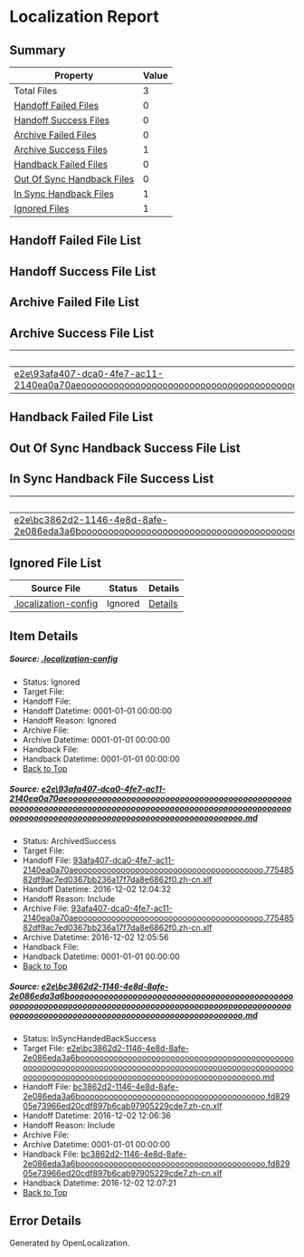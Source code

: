 # <a name='report-top'></a> Localization Report

## Summary
 Property | Value 
 -------- | ----- 
 Total Files | 3
[ Handoff Failed Files ](#handoff-failed-list)| 0
[ Handoff Success Files ](#handoff-success-list)| 0
[ Archive Failed Files ](#archive-failed-list)| 0
[ Archive Success Files ](#archive-success-list)| 1
[ Handback Failed Files ](#handback-failed-list)| 0
[ Out Of Sync Handback Files ](#outofsync-handback-success-list)| 0
[ In Sync Handback Files ](#insync-handback-success-list)| 1
[ Ignored Files ](#ignored-list)| 1

## <a name='handoff-failed-list'></a> Handoff Failed File List

## <a name='handoff-success-list'></a> Handoff Success File List

## <a name='archive-failed-list'></a> Archive Failed File List

## <a name='archive-success-list'></a> Archive Success File List
 Source File | Status | Details 
 ----------- | ------ | ------- 
 [e2e\93afa407-dca0-4fe7-ac11-2140ea0a70aeoooooooooooooooooooooooooooooooooooooooooooooooooooooooooooooooooooooooooooooooooooooooooooooooooooooooooooooooooooooooooooooooooooooooooooooooooooooooo.md](https://github.com/OpenLocalizationTestOrg/ol-test0/blob/03c56ddaadd7cbddd9d16bf9fb370acca7912c68/e2e/93afa407-dca0-4fe7-ac11-2140ea0a70aeoooooooooooooooooooooooooooooooooooooooooooooooooooooooooooooooooooooooooooooooooooooooooooooooooooooooooooooooooooooooooooooooooooooooooooooooooooooooo.md) | ArchivedSuccess | [Details](#ae71ce5f594018a6534b8835d3c7a450526c7bd71)

## <a name='handback-failed-list'></a> Handback Failed File List

## <a name='outofsync-handback-success-list'></a> Out Of Sync Handback Success File List

## <a name='insync-handback-success-list'></a> In Sync Handback File Success List
 Source File | Status | Details 
 ----------- | ------ | ------- 
 [e2e\bc3862d2-1146-4e8d-8afe-2e086eda3a6boooooooooooooooooooooooooooooooooooooooooooooooooooooooooooooooooooooooooooooooooooooooooooooooooooooooooooooooooooooooooooooooooooooooooooooooooooooooo.md](https://github.com/OpenLocalizationTestOrg/ol-test0/blob/c61840d3a9f27ed0239d2b5d2cc672104b88dfcc/e2e/bc3862d2-1146-4e8d-8afe-2e086eda3a6boooooooooooooooooooooooooooooooooooooooooooooooooooooooooooooooooooooooooooooooooooooooooooooooooooooooooooooooooooooooooooooooooooooooooooooooooooooooo.md) | InSyncHandedBackSuccess | [Details](#2eeba3b968a846c7fc4cd6aa66be18b323e565e12)

## <a name='ignored-list'></a> Ignored File List
 Source File | Status | Details 
 ----------- | ------ | ------- 
 [.localization-config](https://github.com/OpenLocalizationTestOrg/ol-test0/blob/c61840d3a9f27ed0239d2b5d2cc672104b88dfcc/.localization-config) | Ignored | [Details](#c268a05ecaa7ec85942ed632c29928ee5bd6da8d0)

## Item Details
##### <a name='c268a05ecaa7ec85942ed632c29928ee5bd6da8d0'></a> Source: [.localization-config](https://github.com/OpenLocalizationTestOrg/ol-test0/blob/c61840d3a9f27ed0239d2b5d2cc672104b88dfcc/.localization-config)
* Status: Ignored
* Target File: 
* Handoff File: 
* Handoff Datetime: 0001-01-01 00:00:00
* Handoff Reason: Ignored
* Archive File: 
* Archive Datetime: 0001-01-01 00:00:00
* Handback File: 
* Handback Datetime: 0001-01-01 00:00:00
* [Back to Top](#report-top)

##### <a name='ae71ce5f594018a6534b8835d3c7a450526c7bd71'></a> Source: [e2e\93afa407-dca0-4fe7-ac11-2140ea0a70aeoooooooooooooooooooooooooooooooooooooooooooooooooooooooooooooooooooooooooooooooooooooooooooooooooooooooooooooooooooooooooooooooooooooooooooooooooooooooo.md](https://github.com/OpenLocalizationTestOrg/ol-test0/blob/03c56ddaadd7cbddd9d16bf9fb370acca7912c68/e2e/93afa407-dca0-4fe7-ac11-2140ea0a70aeoooooooooooooooooooooooooooooooooooooooooooooooooooooooooooooooooooooooooooooooooooooooooooooooooooooooooooooooooooooooooooooooooooooooooooooooooooooooo.md)
* Status: ArchivedSuccess
* Target File: 
* Handoff File: [93afa407-dca0-4fe7-ac11-2140ea0a70aeooooooooooooooooooooooooooooooooooooooo.77548582df9ac7ed0367bb236a17f7da8e6862f0.zh-cn.xlf](https://github.com/OpenLocalizationTestOrg/ol-test0-handoff/blob/25c53892be4b6ce788913c1cc0ce65c03bf81e4e/ol-handoff/OpenLocalizationTestOrg/ol-test0-zhcn/shujia/ht/93afa407-dca0-4fe7-ac11-2140ea0a70aeooooooooooooooooooooooooooooooooooooooo.77548582df9ac7ed0367bb236a17f7da8e6862f0.zh-cn.xlf)
* Handoff Datetime: 2016-12-02 12:04:32
* Handoff Reason: Include
* Archive File: [93afa407-dca0-4fe7-ac11-2140ea0a70aeooooooooooooooooooooooooooooooooooooooo.77548582df9ac7ed0367bb236a17f7da8e6862f0.zh-cn.xlf](https://github.com/OpenLocalizationTestOrg/ol-test0-handoff/blob/a7850a226f505b7d6ace48bfbe3340d4fd9d27c5/ol-archive/OpenLocalizationTestOrg/ol-test0-zhcn/shujia/ht/93afa407-dca0-4fe7-ac11-2140ea0a70aeooooooooooooooooooooooooooooooooooooooo.77548582df9ac7ed0367bb236a17f7da8e6862f0.zh-cn.xlf)
* Archive Datetime: 2016-12-02 12:05:56
* Handback File: 
* Handback Datetime: 0001-01-01 00:00:00
* [Back to Top](#report-top)

##### <a name='2eeba3b968a846c7fc4cd6aa66be18b323e565e12'></a> Source: [e2e\bc3862d2-1146-4e8d-8afe-2e086eda3a6boooooooooooooooooooooooooooooooooooooooooooooooooooooooooooooooooooooooooooooooooooooooooooooooooooooooooooooooooooooooooooooooooooooooooooooooooooooooo.md](https://github.com/OpenLocalizationTestOrg/ol-test0/blob/c61840d3a9f27ed0239d2b5d2cc672104b88dfcc/e2e/bc3862d2-1146-4e8d-8afe-2e086eda3a6boooooooooooooooooooooooooooooooooooooooooooooooooooooooooooooooooooooooooooooooooooooooooooooooooooooooooooooooooooooooooooooooooooooooooooooooooooooooo.md)
* Status: InSyncHandedBackSuccess
* Target File: [e2e\bc3862d2-1146-4e8d-8afe-2e086eda3a6boooooooooooooooooooooooooooooooooooooooooooooooooooooooooooooooooooooooooooooooooooooooooooooooooooooooooooooooooooooooooooooooooooooooooooooooooooooooo.md](https://github.com/OpenLocalizationTestOrg/ol-test0-zhcn/blob/8f44b9b8d0a7ffb9ead6487e56cd9bf8d10fa2f7/e2e/bc3862d2-1146-4e8d-8afe-2e086eda3a6boooooooooooooooooooooooooooooooooooooooooooooooooooooooooooooooooooooooooooooooooooooooooooooooooooooooooooooooooooooooooooooooooooooooooooooooooooooooo.md)
* Handoff File: [bc3862d2-1146-4e8d-8afe-2e086eda3a6booooooooooooooooooooooooooooooooooooooo.fd82905e73966ed20cdf897b6cab97905229cde7.zh-cn.xlf](https://github.com/OpenLocalizationTestOrg/ol-test0-handoff/blob/80516fe3bbccc02fc2251837c496bb54a2d0aec8/ol-handoff/OpenLocalizationTestOrg/ol-test0-zhcn/shujia/ht/bc3862d2-1146-4e8d-8afe-2e086eda3a6booooooooooooooooooooooooooooooooooooooo.fd82905e73966ed20cdf897b6cab97905229cde7.zh-cn.xlf)
* Handoff Datetime: 2016-12-02 12:06:36
* Handoff Reason: Include
* Archive File: 
* Archive Datetime: 0001-01-01 00:00:00
* Handback File: [bc3862d2-1146-4e8d-8afe-2e086eda3a6booooooooooooooooooooooooooooooooooooooo.fd82905e73966ed20cdf897b6cab97905229cde7.zh-cn.xlf](https://github.com/OpenLocalizationTestOrg/ol-test0-handback/blob/e3559da3380befda799ef0e45618eb36025c4554/ol-handback/OpenLocalizationTestOrg/ol-test0-zhcn/shujia/ht/bc3862d2-1146-4e8d-8afe-2e086eda3a6booooooooooooooooooooooooooooooooooooooo.fd82905e73966ed20cdf897b6cab97905229cde7.zh-cn.xlf)
* Handback Datetime: 2016-12-02 12:07:21
* [Back to Top](#report-top)


## Error Details

Generated by OpenLocalization.
